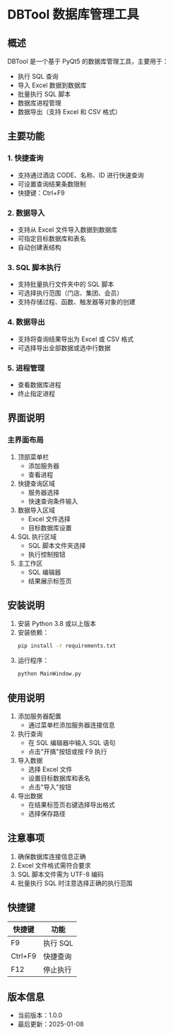 # DBTool 数据库管理工具

## 概述
DBTool 是一个基于 PyQt5 的数据库管理工具，主要用于：
- 执行 SQL 查询
- 导入 Excel 数据到数据库
- 批量执行 SQL 脚本
- 数据库进程管理
- 数据导出（支持 Excel 和 CSV 格式）

## 主要功能

### 1. 快捷查询
- 支持通过酒店 CODE、名称、ID 进行快速查询
- 可设置查询结果条数限制
- 快捷键：Ctrl+F9

### 2. 数据导入
- 支持从 Excel 文件导入数据到数据库
- 可指定目标数据库和表名
- 自动创建表结构

### 3. SQL 脚本执行
- 支持批量执行文件夹中的 SQL 脚本
- 可选择执行范围（门店、集团、会员）
- 支持存储过程、函数、触发器等对象的创建

### 4. 数据导出
- 支持将查询结果导出为 Excel 或 CSV 格式
- 可选择导出全部数据或选中行数据

### 5. 进程管理
- 查看数据库进程
- 终止指定进程

## 界面说明

### 主界面布局
1. 顶部菜单栏
   - 添加服务器
   - 查看进程
2. 快捷查询区域
   - 服务器选择
   - 快速查询条件输入
3. 数据导入区域
   - Excel 文件选择
   - 目标数据库设置
4. SQL 执行区域
   - SQL 脚本文件夹选择
   - 执行控制按钮
5. 主工作区
   - SQL 编辑器
   - 结果展示标签页

## 安装说明

1. 安装 Python 3.8 或以上版本
2. 安装依赖：
   ```bash
   pip install -r requirements.txt
   ```
3. 运行程序：
   ```bash
   python MainWindow.py
   ```

## 使用说明

1. 添加服务器配置
   - 通过菜单栏添加服务器连接信息
2. 执行查询
   - 在 SQL 编辑器中输入 SQL 语句
   - 点击"开搞"按钮或按 F9 执行
3. 导入数据
   - 选择 Excel 文件
   - 设置目标数据库和表名
   - 点击"导入"按钮
4. 导出数据
   - 在结果标签页右键选择导出格式
   - 选择保存路径

## 注意事项

1. 确保数据库连接信息正确
2. Excel 文件格式需符合要求
3. SQL 脚本文件需为 UTF-8 编码
4. 批量执行 SQL 时注意选择正确的执行范围

## 快捷键

| 快捷键   | 功能           |
|----------|----------------|
| F9       | 执行 SQL       |
| Ctrl+F9  | 快捷查询       |
| F12      | 停止执行       |

## 版本信息

- 当前版本：1.0.0
- 最后更新：2025-01-08
